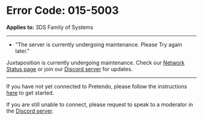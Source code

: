 # Error Code: 015-5003
**Applies to:** 3DS Family of Systems

---

- "The server is currently undergoing maintenance. Please Try again later."

Juxtaposition is currently undergoing maintenance. Check our [Network Status page]() or join our [Discord server](https://invite.gg/pretendo) for updates.

---

If you have not yet connected to Pretendo, please follow the instructions [here](/docs/install) to get started.

If you are still unable to connect, please request to speak to a moderator in the [Discord server](https://invite.gg/pretendo).

